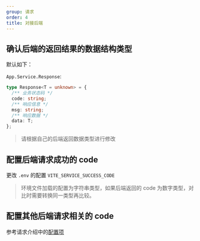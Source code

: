 ```yaml
---
group: 请求
order: 4
title: 对接后端
---
```


## 确认后端的返回结果的数据结构类型

默认如下：

`App.Service.Response`:

```ts
type Response<T = unknown> = {
  /** 业务状态码 */
  code: string;
  /** 响应信息 */
  msg: string;
  /** 响应数据 */
  data: T;
};
```

> 请根据自己的后端返回数据类型进行修改

## 配置后端请求成功的 code

更改 `.env` 的配置 `VITE_SERVICE_SUCCESS_CODE`

> 环境文件加载的配置为字符串类型，如果后端返回的 code 为数字类型，对比时需要转换同一类型再比较。

## 配置其他后端请求相关的 code

参考请求介绍中的[配置项](./intro.md#请求相关配置介绍)
